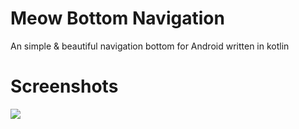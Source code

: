 # Meow Bottom Navigation
An simple & beautiful navigation bottom for Android written in kotlin

# Screenshots
![](https://github.com/shetmobile/MeowBottomNavigation/raw/master/resources/meow-bottom-navigation.gif)